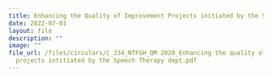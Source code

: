 ```yaml
---
title: Enhancing the Quality of Improvement Projects initiated by the Speech Therapy
date: 2022-07-01
layout: file
description: ""
image: ""
file_url: /files/circulars/C_234_NTFGH_QM 2020_Enhancing the quality of improvement
  projects intitiated by the Speech Therapy dept.pdf
---
```

